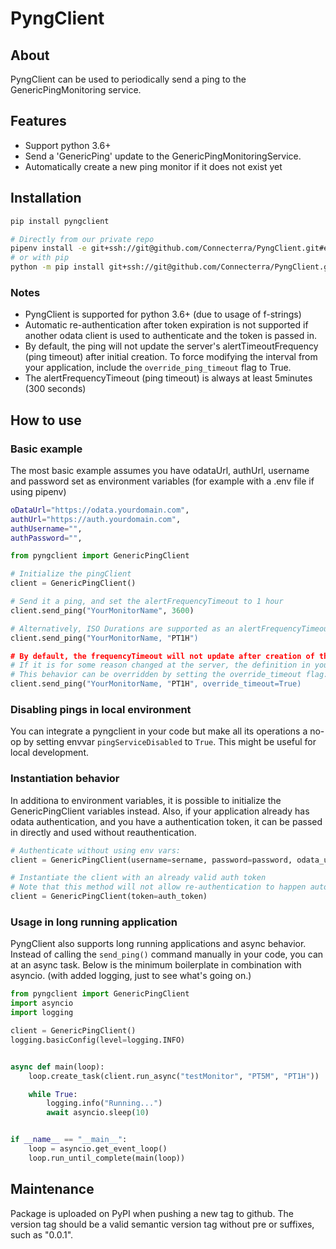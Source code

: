 # PyngClient

## About

PyngClient can be used to periodically send a ping to the GenericPingMonitoring service.

## Features

- Support python 3.6+
- Send a 'GenericPing' update to the GenericPingMonitoringService.
- Automatically create a new ping monitor if it does not exist yet

## Installation

```bash
pip install pyngclient

# Directly from our private repo
pipenv install -e git+ssh://git@github.com/Connecterra/PyngClient.git#egg=pyngclient
# or with pip
python -m pip install git+ssh://git@github.com/Connecterra/PyngClient.git#egg=pyngclient
```

### Notes

- PyngClient is supported for python 3.6+ (due to usage of f-strings)
- Automatic re-authentication after token expiration is not supported if another odata client is used to authenticate and the token is passed in.
- By default, the ping will not update the server's alertTimeoutFrequency (ping timeout) after initial creation. To force modifying the interval from your application, include the `override_ping_timeout` flag to True.
- The alertFrequencyTimeout (ping timeout) is always at least 5minutes (300 seconds)

## How to use

### Basic example

The most basic example assumes you have odataUrl, authUrl, username and password set as environment variables (for example with a .env file if using pipenv)

```bash .env
oDataUrl="https://odata.yourdomain.com",
authUrl="https://auth.yourdomain.com",
authUsername="",
authPassword="",
```

```python
from pyngclient import GenericPingClient

# Initialize the pingClient
client = GenericPingClient()

# Send it a ping, and set the alertFrequencyTimeout to 1 hour
client.send_ping("YourMonitorName", 3600)

# Alternatively, ISO Durations are supported as an alertFrequencyTimeout as well.
client.send_ping("YourMonitorName, "PT1H")

# By default, the frequencyTimeout will not update after creation of the monitor.
# If it is for some reason changed at the server, the definition in your code will not update it.
# This behavior can be overridden by setting the override_timeout flag:
client.send_ping("YourMonitorName, "PT1H", override_timeout=True)
```

### Disabling pings in local environment

You can integrate a pyngclient in your code but make all its operations a no-op by setting envvar `pingServiceDisabled` to `True`.
This might be useful for local development.

### Instantiation behavior

In additiona to environment variables, it is possible to initialize the GenericPingClient variables instead.
Also, if your application already has odata authentication, and you have a authentication token, it can be passed in directly and used without reauthentication.

```python
# Authenticate without using env vars:
client = GenericPingClient(username=sername, password=password, odata_url=odata_url, auth_url=auth_url)

# Instantiate the client with an already valid auth token
# Note that this method will not allow re-authentication to happen automatically after token expiration as GenericPingClient will not be aware of it.
client = GenericPingClient(token=auth_token)
```

### Usage in long running application

PyngClient also supports long running applications and async behavior.
Instead of calling the `send_ping()` command manually in your code, you can at an async task.
Below is the minimum boilerplate in combination with asyncio. (with added logging, just to see what's going on.)

```python
from pyngclient import GenericPingClient
import asyncio
import logging

client = GenericPingClient()
logging.basicConfig(level=logging.INFO)


async def main(loop):
    loop.create_task(client.run_async("testMonitor", "PT5M", "PT1H"))

    while True:
        logging.info("Running...")
        await asyncio.sleep(10)


if __name__ == "__main__":
    loop = asyncio.get_event_loop()
    loop.run_until_complete(main(loop))
```

## Maintenance

Package is uploaded on PyPI when pushing a new tag to github.
The version tag should be a valid semantic version tag without pre or suffixes, such as "0.0.1".
